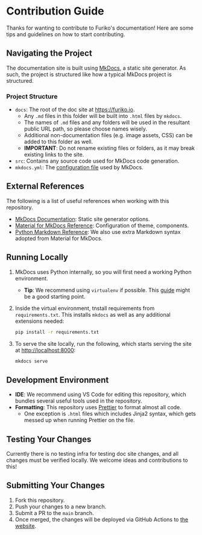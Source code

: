 # Contribution Guide

Thanks for wanting to contribute to Furiko's documentation! Here are some tips and guidelines on how to start contributing.

## Navigating the Project

The documentation site is built using [MkDocs](https://www.mkdocs.org/), a static site generator. As such, the project is structured like how a typical MkDocs project is structured.

### Project Structure

- `docs`: The root of the doc site at <https://furiko.io>.
  - Any `.md` files in this folder will be built into `.html` files by `mkdocs`.
  - The names of `.md` files and any folders will be used in the resultant public URL path, so please choose names wisely.
  - Additional non-documentation files (e.g. image assets, CSS) can be added to this folder as well.
  - **IMPORTANT**: Do not rename existing files or folders, as it may break existing links to the site.
- `src`: Contains any source code used for MkDocs code generation.
- `mkdocs.yml`: The [configuration file](https://www.mkdocs.org/user-guide/configuration/) used by MkDocs.

## External References

The following is a list of useful references when working with this repository.

- [MkDocs Documentation](https://www.mkdocs.org/user-guide/): Static site generator options.
- [Material for MkDocs Reference](https://squidfunk.github.io/mkdocs-material/reference/): Configuration of theme, components.
- [Python Markdown Reference](https://squidfunk.github.io/mkdocs-material/setup/extensions/python-markdown/): We also use extra Markdown syntax adopted from Material for MkDocs.

## Running Locally

1. MkDocs uses Python internally, so you will first need a working Python environment.
   - **Tip**: We recommend using `virtualenv` if possible. This [guide](https://pythonbasics.org/virtualenv/) might be a good starting point.
2. Inside the virtual environment, tnstall requirements from `requirements.txt`. This installs `mkdocs` as well as any additional extensions needed:

   ```sh
   pip install -r requirements.txt
   ```

3. To serve the site locally, run the following, which starts serving the site at <http://localhost:8000>:

   ```sh
   mkdocs serve
   ```

## Development Environment

- **IDE**: We recommend using VS Code for editing this repository, which bundles several useful tools used in the repository.
- **Formatting**: This repository uses [Prettier](https://prettier.io/) to format almost all code.
  - One exception is `.html` files which includes Jinja2 syntax, which gets messed up when running Prettier on the file.

## Testing Your Changes

Currently there is no testing infra for testing doc site changes, and all changes must be verified locally. We welcome ideas and contributions to this!

## Submitting Your Changes

1. Fork this repository.
2. Push your changes to a new branch.
3. Submit a PR to the `main` branch.
4. Once merged, the changes will be deployed via GitHub Actions to [the website](https://furiko.io).
